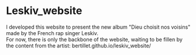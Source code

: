 # Leskiv_website
I developed this website to present the new album "Dieu choisit nos voisins" made by the French rap singer Leskiv.   
For now, there is only the backbone of the website, waiting to be fillen by the content from the artist: bertillet.github.io/leskiv_website/
